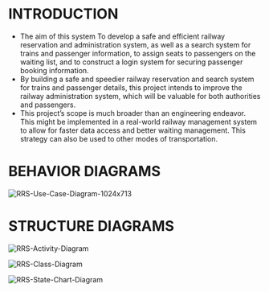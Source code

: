 # INTRODUCTION #
* The aim of this system To develop a safe and efficient railway reservation and administration system, as well as a search system for trains and passenger information, to assign seats to passengers on the waiting list, and to construct a login system for securing passenger booking information.
* By building a safe and speedier railway reservation and search system for trains and passenger details, this project intends to improve the railway administration system, which will be valuable for both authorities and passengers.
* This project’s scope is much broader than an engineering endeavor. This might be implemented in a real-world railway management system to allow for faster data access and better waiting management. This strategy can also be used to other modes of transportation.

# BEHAVIOR DIAGRAMS #
![RRS-Use-Case-Diagram-1024x713](https://user-images.githubusercontent.com/101871375/162665482-32dc6f95-5772-4fcd-869d-badf847a7cc6.jpg)

# STRUCTURE DIAGRAMS #
![RRS-Activity-Diagram](https://user-images.githubusercontent.com/101871375/162665651-d689dc07-bdd1-4e5e-ab3c-b7509f7527ab.jpg)

![RRS-Class-Diagram](https://user-images.githubusercontent.com/101871375/162665653-f36efc3c-bbc6-42a7-aa5e-f1bc01cab158.jpg)

![RRS-State-Chart-Diagram](https://user-images.githubusercontent.com/101871375/162665657-eac088a0-00b5-4ccc-90dc-0af6ff3d2a64.jpg)



